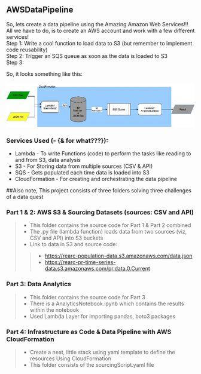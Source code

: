 ## AWSDataPipeline

So, lets create a data pipeline using the Amazing Amazon Web Services!!! <br />
All we have to do, is to create an AWS account and work with a few different services! <br />
Step 1: Write a cool function to load data to S3 (but remember to implement code reusability) <br />
Step 2: Trigger an SQS queue as soon as the data is loaded to S3 <br />
Step 3: 

So, it looks something like this: <br /> <br />
![Or not](https://github.com/mishraapoorva/AWSDataPipeline/blob/master/img/rearc-dataflow.jpg)


### Services Used (- {& for what???}):
- Lambda - To write Functions (code) to perform the tasks like reading to and from S3, data analysis
- S3 - For Storing data from multiple sources (CSV & API)
- SQS - Gets populated each time data is loaded into S3
- CloudFormation - For creating and orchestrating the data pipeline  

##Also note,
This project consists of three folders solving three challenges of a data quest
### Part 1 & 2: AWS S3 & Sourcing Datasets (sources: CSV and API)
> - This folder contains the source code for Part 1 & Part 2 combined
> - The .py file (lambda function) loads data from two sources (viz, CSV and API) into S3 buckets
> - Link to data in S3 and source code:
>> - https://rearc-population-data.s3.amazonaws.com/data.json
>> - https://rearc-pr-time-series-data.s3.amazonaws.com/pr.data.0.Current

### Part 3: Data Analytics
> - This folder contains the source code for Part 3
> - There is a AnalyticsNotebook.ipynb which contains the results within the notebook
> - Used Lambda Layer for importing pandas, boto3 packages

### Part 4: Infrastructure as Code & Data Pipeline with AWS CloudFormation
> - Create a neat, little stack using yaml template to define the resources Using CloudFormation <br />
> - This folder consists of the sourcingScript.yaml file
> 





